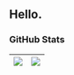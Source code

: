 Hello.
---
### GitHub Stats
| <img align="center" src="https://github-readme-stats.vercel.app/api/?username=RinCiel&show_icons=true&theme=github_dark&count_private=true" /> | <img align="center" src="https://github-readme-stats.vercel.app/api/top-langs/?username=RinCiel&theme=github_dark&layout=compact" /> |
  |-|-|
